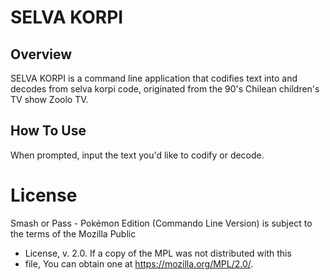 # SELVA KORPI

## Overview

SELVA KORPI is a command line application that codifies text into and decodes from selva korpi code, originated from the 90's Chilean children's TV show Zoolo TV. 

## How To Use

When prompted, input the text you'd like to codify or decode. 

# License

Smash or Pass - Pokémon Edition (Commando Line Version) is subject to the terms of the Mozilla Public
 * License, v. 2.0. If a copy of the MPL was not distributed with this
 * file, You can obtain one at https://mozilla.org/MPL/2.0/.
